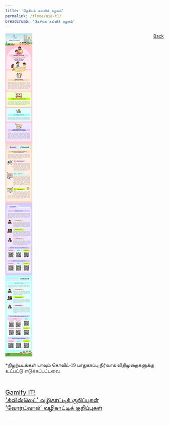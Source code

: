 ```yaml
---
title: 'தேசியக் கல்விக் கழகம்'
permalink: /tlmoe/nie-tl/
breadcrumb: 'தேசியக் கல்விக் கழகம்'
---
```

<!-- Global site tag (gtag.js) - Google Ads: 726049306 -->
<script async src="https://www.googletagmanager.com/gtag/js?id=AW-726049306"></script>
<script>
  window.dataLayer = window.dataLayer || [];
  function gtag(){dataLayer.push(arguments);}
  gtag('js', new Date());

  gtag('config', 'AW-726049306');
</script>
<a href="/exhibits/தமிழ்மொழிக்-காட்சிக்கூடம்-e/community-partners2/"   style="float: right;">Back</a>
 <img src="/images/MTLS2021-NIE_TL_Final.jpg">
 <p style="font-family:Anjal InaiMathi; font-size:16px;">*நிழற்படங்கள் யாவும் கொவிட்-19 பாதுகாப்பு நிர்வாக விதிமுறைகளுக்கு உட்பட்டு எடுக்கப்பட்டவை.</p> <br/>
 
 <a href="/tlmoe/TL-NIE_Gamify IT!.pdf" target="_blank"><span style="font-size: 20px;">Gamify IT!</span></a> <br/>
 <a href="/tlmoe/TL-NIE_‘க்விஸ்லெட்’ வழிகாட்டிக் குறிப்புகள்.pdf" target="_blank"><span style="font-size: 20px;">‘க்விஸ்லெட்’ வழிகாட்டிக் குறிப்புகள்</span></a> <br/>
 <a href="/tlmoe/TL-NIE_‘வோர்ட்வால்’ வழிகாட்டிக் குறிப்புகள்.pdf" target="_blank"><span style="font-size: 20px;">‘வோர்ட்வால்’ வழிகாட்டிக் குறிப்புகள்</span></a> <br/>
 
<div class="btntop"><a href="#top" style="text-decoration:none;"><span style="color:white"><b>Top</b></span></a></div>
